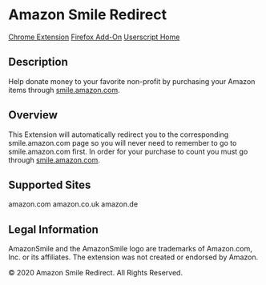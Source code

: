 # Amazon Smile Redirect

[Chrome Extension](https://chrome.google.com/webstore/detail/amazon-smile-redirect/ejglonclnjogoiegggjjcpapffbnangg)
[Firefox Add-On](https://addons.mozilla.org/en-US/firefox/addon/amazon_smile_redirect/)
[Userscript Home](https://openuserjs.org/scripts/mscarchilli/Amazon_Smile_Redirect)

## Description
Help donate money to your favorite non-profit by purchasing your Amazon items through [smile.amazon.com](https://smile.amazon.com).

## Overview
This Extension will automatically redirect you to the corresponding smile.amazon.com page so you will never need to remember to go to smile.amazon.com first. In order for your purchase to count you must go through [smile.amazon.com](https://smile.amazon.com).

## Supported Sites
amazon.com
amazon.co.uk
amazon.de

## Legal Information
AmazonSmile and the AmazonSmile logo are trademarks of Amazon.com, Inc. or its affiliates.
The extension was not created or endorsed by Amazon.

© 2020 Amazon Smile Redirect. All Rights Reserved.
  